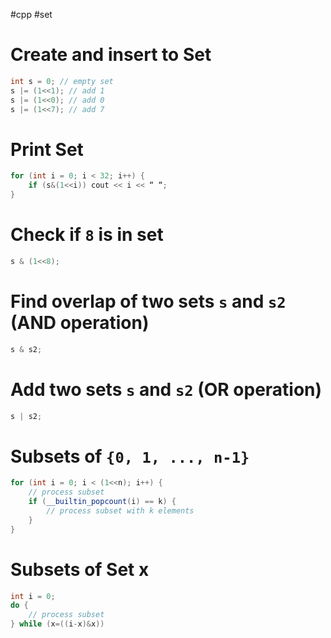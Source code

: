 #cpp #set
# Create and insert to Set
```cpp
int s = 0; // empty set
s |= (1<<1); // add 1
s |= (1<<0); // add 0
s |= (1<<7); // add 7
```
# Print Set
```cpp
for (int i = 0; i < 32; i++) {
	if (s&(1<<i)) cout << i << “ “;
}
```
# Check if `8` is in set
```cpp
s & (1<<8);
```
# Find overlap of two sets `s` and `s2` (AND operation)
```cpp
s & s2;
```
# Add two sets `s` and `s2` (OR operation)
```cpp
s | s2;
```
# Subsets of `{0, 1, ..., n-1}`
```cpp
for (int i = 0; i < (1<<n); i++) {
	// process subset
	if (__builtin_popcount(i) == k) {
		// process subset with k elements
	}
}
```
# Subsets of Set x
```cpp
int i = 0;
do {
	// process subset
} while (x=((i-x)&x))
```
